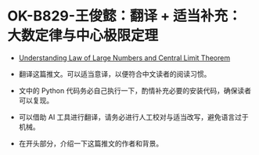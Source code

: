 # OK-B829-王俊懿：翻译 + 适当补充：大数定律与中心极限定理

- [Understanding Law of Large Numbers and Central Limit Theorem](https://mrislambd.github.io/statandprob/posts/lln/)


- 翻译这篇推文。可以适当意译，以便符合中文读者的阅读习惯。
- 文中的 Python 代码务必自己执行一下，酌情补充必要的安装代码，确保读者可以复现。
- 可以借助 AI 工具进行翻译，请务必进行人工校对与适当改写，避免语言过于机械。
- 在开头部分，介绍一下这篇推文的作者和背景。
